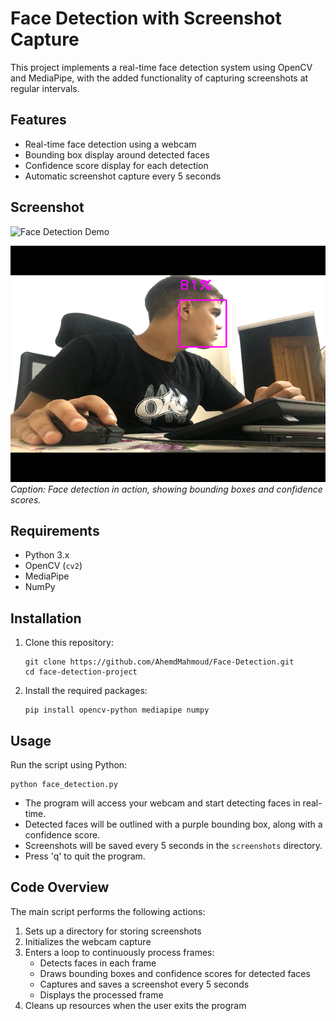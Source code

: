 # Face Detection with Screenshot Capture

This project implements a real-time face detection system using OpenCV and MediaPipe, with the added functionality of capturing screenshots at regular intervals.

## Features

- Real-time face detection using a webcam
- Bounding box display around detected faces
- Confidence score display for each detection
- Automatic screenshot capture every 5 seconds

## Screenshot

![Face Detection Demo](https://github.com/user-attachments/assets/87d16e36-7ba6-4289-95fb-0255145f4098)

![Face Detection Demo](https://github.com/AhemdMahmoud/Face-Detection/blob/main/screenshot_1724439265.png)
*Caption: Face detection in action, showing bounding boxes and confidence scores.*

## Requirements

- Python 3.x
- OpenCV (`cv2`)
- MediaPipe
- NumPy

## Installation

1. Clone this repository:
   ```
   git clone https://github.com/AhemdMahmoud/Face-Detection.git
   cd face-detection-project
   ```

2. Install the required packages:
   ```
   pip install opencv-python mediapipe numpy
   ```

## Usage

Run the script using Python:

```
python face_detection.py
```

- The program will access your webcam and start detecting faces in real-time.
- Detected faces will be outlined with a purple bounding box, along with a confidence score.
- Screenshots will be saved every 5 seconds in the `screenshots` directory.
- Press 'q' to quit the program.

## Code Overview

The main script performs the following actions:

1. Sets up a directory for storing screenshots
2. Initializes the webcam capture
3. Enters a loop to continuously process frames:
   - Detects faces in each frame
   - Draws bounding boxes and confidence scores for detected faces
   - Captures and saves a screenshot every 5 seconds
   - Displays the processed frame
4. Cleans up resources when the user exits the program

